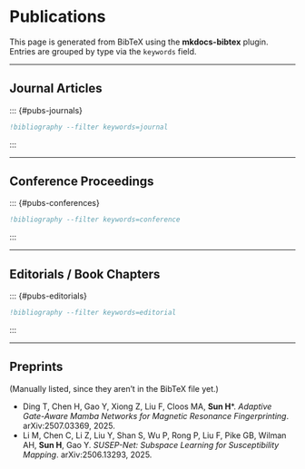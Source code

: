# Publications

This page is generated from BibTeX using the **mkdocs-bibtex** plugin.  
Entries are grouped by type via the `keywords` field.

---

## Journal Articles

::: {#pubs-journals}
```bibtex
!bibliography --filter keywords=journal
```
:::

---

## Conference Proceedings

::: {#pubs-conferences}
```bibtex
!bibliography --filter keywords=conference
```
:::

---

## Editorials / Book Chapters

::: {#pubs-editorials}
```bibtex
!bibliography --filter keywords=editorial
```
:::

---

## Preprints

(Manually listed, since they aren’t in the BibTeX file yet.)

- Ding T, Chen H, Gao Y, Xiong Z, Liu F, Cloos MA, **Sun H***. *Adaptive Gate-Aware Mamba Networks for Magnetic Resonance Fingerprinting*. arXiv:2507.03369, 2025.  
- Li M, Chen C, Li Z, Liu Y, Shan S, Wu P, Rong P, Liu F, Pike GB, Wilman AH, **Sun H**, Gao Y. *SUSEP-Net: Subspace Learning for Susceptibility Mapping*. arXiv:2506.13293, 2025.  
